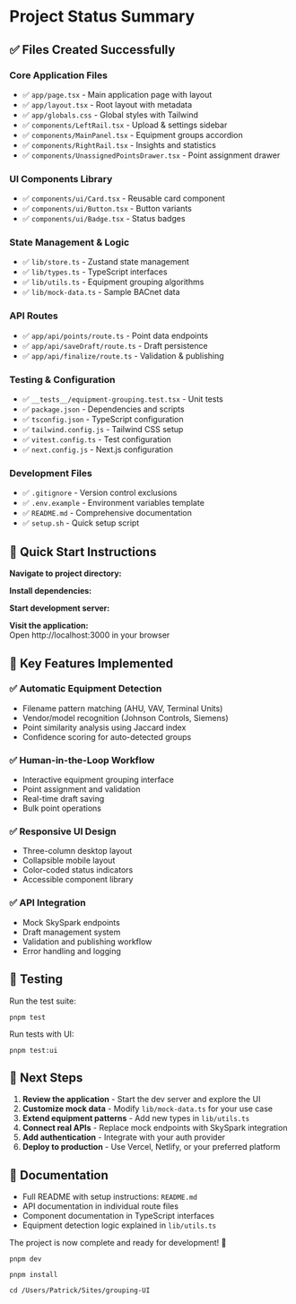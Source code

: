 # Project Status Summary

## ✅ Files Created Successfully

### Core Application Files

*   ✅ `app/page.tsx` - Main application page with layout
*   ✅ `app/layout.tsx` - Root layout with metadata
*   ✅ `app/globals.css` - Global styles with Tailwind
*   ✅ `components/LeftRail.tsx` - Upload & settings sidebar
*   ✅ `components/MainPanel.tsx` - Equipment groups accordion
*   ✅ `components/RightRail.tsx` - Insights and statistics
*   ✅ `components/UnassignedPointsDrawer.tsx` - Point assignment drawer

### UI Components Library

*   ✅ `components/ui/Card.tsx` - Reusable card component
*   ✅ `components/ui/Button.tsx` - Button variants
*   ✅ `components/ui/Badge.tsx` - Status badges

### State Management & Logic

*   ✅ `lib/store.ts` - Zustand state management
*   ✅ `lib/types.ts` - TypeScript interfaces
*   ✅ `lib/utils.ts` - Equipment grouping algorithms
*   ✅ `lib/mock-data.ts` - Sample BACnet data

### API Routes

*   ✅ `app/api/points/route.ts` - Point data endpoints
*   ✅ `app/api/saveDraft/route.ts` - Draft persistence
*   ✅ `app/api/finalize/route.ts` - Validation & publishing

### Testing & Configuration

*   ✅ `__tests__/equipment-grouping.test.tsx` - Unit tests
*   ✅ `package.json` - Dependencies and scripts
*   ✅ `tsconfig.json` - TypeScript configuration
*   ✅ `tailwind.config.js` - Tailwind CSS setup
*   ✅ `vitest.config.ts` - Test configuration
*   ✅ `next.config.js` - Next.js configuration

### Development Files

*   ✅ `.gitignore` - Version control exclusions
*   ✅ `.env.example` - Environment variables template
*   ✅ `README.md` - Comprehensive documentation
*   ✅ `setup.sh` - Quick setup script

## 🚀 Quick Start Instructions

**Navigate to project directory:**

**Install dependencies:**

**Start development server:**

**Visit the application:**  
Open http://localhost:3000 in your browser

## 🎯 Key Features Implemented

### ✅ Automatic Equipment Detection

*   Filename pattern matching (AHU, VAV, Terminal Units)
*   Vendor/model recognition (Johnson Controls, Siemens)
*   Point similarity analysis using Jaccard index
*   Confidence scoring for auto-detected groups

### ✅ Human-in-the-Loop Workflow

*   Interactive equipment grouping interface
*   Point assignment and validation
*   Real-time draft saving
*   Bulk point operations

### ✅ Responsive UI Design

*   Three-column desktop layout
*   Collapsible mobile layout
*   Color-coded status indicators
*   Accessible component library

### ✅ API Integration

*   Mock SkySpark endpoints
*   Draft management system
*   Validation and publishing workflow
*   Error handling and logging

## 🧪 Testing

Run the test suite:

```
pnpm test
```

Run tests with UI:

```
pnpm test:ui
```

## 📝 Next Steps

1.  **Review the application** - Start the dev server and explore the UI
2.  **Customize mock data** - Modify `lib/mock-data.ts` for your use case
3.  **Extend equipment patterns** - Add new types in `lib/utils.ts`
4.  **Connect real APIs** - Replace mock endpoints with SkySpark integration
5.  **Add authentication** - Integrate with your auth provider
6.  **Deploy to production** - Use Vercel, Netlify, or your preferred platform

## 📖 Documentation

*   Full README with setup instructions: `README.md`
*   API documentation in individual route files
*   Component documentation in TypeScript interfaces
*   Equipment detection logic explained in `lib/utils.ts`

The project is now complete and ready for development! 🎉

```
pnpm dev
```

```
pnpm install
```

```
cd /Users/Patrick/Sites/grouping-UI
```